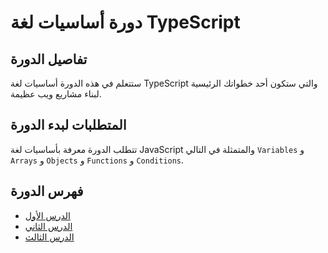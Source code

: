 # دورة أساسيات لغة TypeScript

## تفاصيل الدورة

ستتعلم في هذه الدورة أساسيات لغة TypeScript والتي ستكون أحد خطواتك الرئيسية لبناء مشاريع ويب عظيمة.

## المتطلبات لبدء الدورة

تتطلب الدورة معرفة بأساسيات لغة JavaScript والمتمثلة في التالي `Variables` و `Arrays` و `Objects` و `Functions` و `Conditions`.

## فهرس الدورة

- [الدرس الأول](https://github.com/AymanAlshanqiti/typescript-course/tree/lesson-1)
- [الدرس الثاني](https://github.com/AymanAlshanqiti/typescript-course/tree/lesson-2)
- [الدرس الثالث](https://github.com/AymanAlshanqiti/typescript-course/tree/lesson-3)
